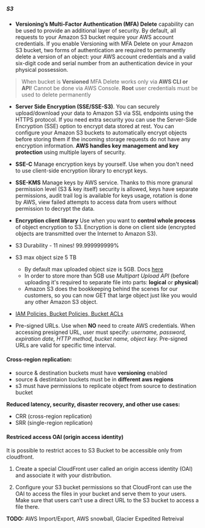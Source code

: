 ##### S3
* **Versioning’s Multi-Factor Authentication (MFA) Delete** capability can be used to provide an additional layer of security. By default, all requests to your Amazon S3 bucket require your AWS account credentials. If you enable Versioning with MFA Delete on your Amazon S3 bucket, two forms of authentication are required to permanently delete a version of an object: your AWS account credentials and a valid six-digit code and serial number from an authentication device in your physical possession.
>When bucket is __Versioned__
MFA Delete works only via __AWS CLI or API__! Cannot be done via AWS Console. __Root__ user credentials must be used to delete permanently

* **Server Side Encryption (SSE/SSE-S3)**. You can securely upload/download your data to Amazon S3 via SSL endpoints using the HTTPS protocol. If you need extra security you can use the Server-Side Encryption (SSE) option to encrypt data stored at rest. You can configure your Amazon S3 buckets to automatically encrypt objects before storing them if the incoming storage requests do not have any encryption information. **AWS handles key management and key protection** using multiple layers of security.
* **SSE-C** Manage encryption keys by yourself. Use when you don't need to use client-side encryption library to encrypt keys.
* **SSE-KMS** Manage keys by AWS service. Thanks to this more granural permission level (S3 & key itself) security is allowed, keys have separate permissions, audit trail log is available for keys usage, rotation is done by AWS, view failed attempts to access data from users without permission to decrypt the data.
* **Encryption client library**  Use when you want to **control whole process** of object encryption to S3. Encryption is done on client side (encrypted objects are transmitted over the Internet to Amazon S3).


* S3 Durability - 11 nines! 99.999999999%
* S3 max object size 5 TB
  * By default max uploaded object size is 5GB. Docs [here](https://aws.amazon.com/blogs/aws/amazon-s3-multipart-upload/)
  * In order to store more than 5GB use _Multipart Upload API_ (before uploading it's required to separate file into parts: **logical** or **physical**)
  * Amazon S3 does the bookkeeping behind the scenes for our customers, so you can now GET that large object just like you would any other Amazon S3 object.
* [IAM Policies, Bucket Policies, Bucket ACLs](https://aws.amazon.com/blogs/security/iam-policies-and-bucket-policies-and-acls-oh-my-controlling-access-to-s3-resources/)
* Pre-signed URLs. Use when **NO** need to create AWS credentials. When accessing presigned URL, user must specify: *username, password, expiration date, HTTP method, bucket name, object key.* Pre-signed URLs are valid for specific time interval.

#### Cross-region replication:
* source & destination buckets must have **versioning** enabled
* source & destintaion buckets must be in **different aws regions**
* s3 must have permissions to replicate object from source to destination bucket

**Reduced latency, security, disaster recovery, and other use cases:**
* CRR (cross-region replication)
* SRR (single-region replication)

#### Restriced access OAI (origin access identity)
It is possible to restrict acces to S3 Bucket to be accessible only from cloudfront.
1. Create a special CloudFront user called an origin access identity (OAI) and associate it with your distribution.

2. Configure your S3 bucket permissions so that CloudFront can use the OAI to access the files in your bucket and serve them to your users. Make sure that users can’t use a direct URL to the S3 bucket to access a file there.





**TODO:** AWS Import/Export, AWS snowball, Glacier Expedited Retreival 
